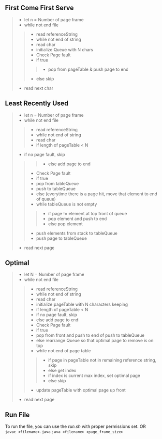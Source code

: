 ## **First Come First Serve**
> - let n = Number of page frame
> - while not end file
> >  - read referenceString
> >  - while not end of string
> >  - read char
> >  - initialize Queue with N chars
> >  - Check Page fault
> >  - if true
> >  >  - pop from pageTable & push page to end
> >  - else skip
> - read next char

## **Least Recently Used**
> - let n = Number of page frame
> - while not end file
> > - read referenceString
> > - while not end of string
> > - read char
> > - if length of pageTable < N
> - if no page fault, skip
> > > - else add page to end
> > - Check Page fault
> > - if true
> > - pop from tableQueue
> > - push to tableQueue
> > - else (everytime there is a page hit, move that element to end of queue)
> > - while tableQueue is not empty
> > >  - if page != element at top front of queue
> > >  - pop element and push to end
> > >  - else pop element
> > - push elements from stack to tableQueue
> > - push page to tableQueue
> - read next page

## **Optimal**
> - let N = Number of page frame
> - while not end file
>  > - read referenceString
>  > - while not end of string
>  > - read char
>  > - initialize pageTable with N characters keeping
>  > - if length of pageTable < N
> > - if no page fault, skip
> > - else add page to end
>  > - Check Page fault
>  > - if true
>  > - pop from front and push to end of push to tableQueue
>  > - else rearrange Queue so that optimal page to remove is on top
>  > - while not end of page table
>  >  > - if page in pageTable not in remaining reference string, skip
>  >  > - else get index
>  >  >  - if index is current max index, set optimal page
>  >  >  - else skip
>  > - update pageTable with optimal page up front
> - read next page

## Run File
To run the file, you can use the *run.sh* with proper permissions set.
OR
```javac <filename>.java```
```java <filename> <page_frame_size>```